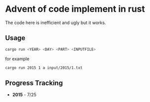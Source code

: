 # Advent of code implement in rust

The code here is inefficient and ugly but it works.

## Usage

```bash
cargo run <YEAR> <DAY> <PART> <INPUTFILE>
```

for example

```bash
cargo run 2015 1 a input/2015/1.txt
```

## Progress Tracking

- **2015** - 7/25
